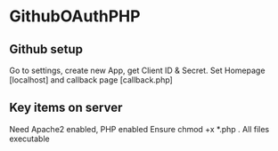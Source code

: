 # GithubOAuthPHP

## Github setup
Go to settings, create new App, get Client ID & Secret.
Set Homepage [localhost] and callback page [callback.php]

## Key items on server
Need Apache2 enabled, PHP enabled
Ensure chmod +x *.php . All files executable
